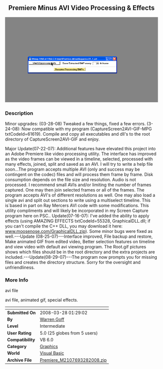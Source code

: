﻿<div align="center">

## Premiere Minus AVI Video Processing &amp; Effects

<img src="PIC20078251628129546.gif">
</div>

### Description

Minor upgrades: (03-28-08) Tweaked a few things, fixed a few errors. (3-24-08): Now compatible with my program (CaptureScreen2AVI-GIF-MPG txtCodeId=61619). Compile and copy all executables and dll's to the root directory of CaptureScreen2AVI-GIF and enjoy.

Major Update(07-22-07): Additional features have elevated this project into an Adobe Premiere like video processing utility. The interface has improved as the video frames can be viewed in a timeline, selected, processed with many effects, joined, split and saved as an AVI. I will try to write a help file soon...The program accepts multiple AVI (only and success may be contingent on the codec) files and will process them frame by frame. Disk consumption depends on the file size and resolution. Audio is not processed. I recommend small AVIs and/or limiting the number of frames captured. One may then join selected frames or all of the frames. The program accepts AVI's of different resolutions as well. One may also load a single avi and split out sections to write using a multiselect timeline. This is`based in part on Ray Mercers AVI code with some modifications. This utility compliments and will likely be incorporated in my Screen Capture program here on PSC.. Update(07-16-07): I've added the ability to apply effects (using AMAZING EFFECTS txtCodeId=55328, GraphicalDLL.dll; if you can't compile the C++ DLL, you may download it here: www.moosenose.com/GraphicalDLL.zip). Some minor bugs were fixed as well.---Update (08-25-07)---Interface improved, File backup and restore, Make animated GIF from edited video, Better selection features on timeline and view video with default avi viewing program. The Root.gif pictures shows which files should be in the root directory and the extra projects are included.---Update(08-29-07)---The program now prompts you for missing files and creates the directory structure. Sorry for the oversight and unfriendliness.
 
### More Info
 
avi file

avi file, animated gif, special effects.


<span>             |<span>
---                |---
**Submitted On**   |2008-03-28 01:29:02
**By**             |[Warren Goff](https://github.com/Planet-Source-Code/PSCIndex/blob/master/ByAuthor/warren-goff.md)
**Level**          |Intermediate
**User Rating**    |5.0 (25 globes from 5 users)
**Compatibility**  |VB 6\.0
**Category**       |[Graphics](https://github.com/Planet-Source-Code/PSCIndex/blob/master/ByCategory/graphics__1-46.md)
**World**          |[Visual Basic](https://github.com/Planet-Source-Code/PSCIndex/blob/master/ByWorld/visual-basic.md)
**Archive File**   |[Premiere\_M2107693282008\.zip](https://github.com/Planet-Source-Code/warren-goff-premiere-minus-avi-video-processing-amp-effects__1-68993/archive/master.zip)









